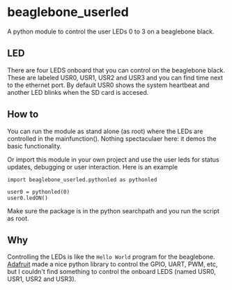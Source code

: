 beaglebone_userled
==================

A python module to control the user LEDs 0 to 3 on a beaglebone black.

LED
---
There are four LEDS onboard that you can control on the beaglebone black. These are labeled USR0, USR1, USR2 and USR3 and you can find time next to the ethernet port. By default USR0 shows the system heartbeat and another LED blinks when the SD card is accesed. 

How to
-----
You can run the module as stand alone (as root) where the LEDs are controlled in the mainfunction(). Nothing spectaculaer here: it demos the basic functionality.

Or import this module in your own project and use the user leds for status updates, debugging or user interaction. Here is an example

```
import beaglebone_userled.pythonled as pythonled

user0 = pythonled(0)
user0.ledON()
```

Make sure the package is in the python searchpath and you run the script as root.

Why
---
Controlling the LEDs is like the `Hello World` program for the beaglebone. [Adafruit](http://adafruit.com) made a nice python library to control the GPIO, UART, PWM, etc, but I couldn't find something to control the onboard LEDS (named USR0, USR1, USR2 and USR3).
